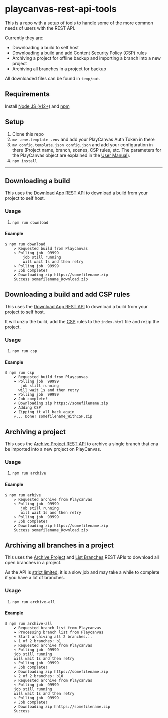 # playcanvas-rest-api-tools

This is a repo with a setup of tools to handle some of the more common needs of users with the REST API.

Currently they are:

* Downloading a build to self host
* Downloading a build and add Content Security Policy (CSP) rules
* Archiving a project for offline backup and importing a branch into a new project
* Archiving all branches in a project for backup

All downloaded files can be found in `temp/out`.

## Requirements
Install [Node JS (v12+)](https://nodejs.org/en/download/) and [npm](https://www.npmjs.com/get-npm)

## Setup
1. Clone this repo
2. `mv .env.template .env` and add your PlayCanvas Auth Token in there
3. `mv config.template.json config.json` and add your configuration in there (Project name, branch, scenes, CSP rules, etc. The parameters for the PlayCanvas object are explained in the [User Manual](https://developer.playcanvas.com/en/user-manual/api/)).
4. `npm install`

---

## Downloading a build

This uses the [Download App REST API](https://developer.playcanvas.com/en/user-manual/api/app-download/) to download a build from your project to self host.

### Usage
1. `npm run download`

#### Example
```
$ npm run download
    ✔️ Requested build from Playcanvas
    ↪️ Polling job  99999
        job still running
        will wait 1s and then retry
    ↪️ Polling job  99999
    ✔️ Job complete!
    ✔ Downloading zip https://somefilename.zip
    Success somefilename_Download.zip
```

## Downloading a build and add CSP rules

This uses the [Download App REST API](https://developer.playcanvas.com/en/user-manual/api/app-download/) to download a build from your project to self host.

It will unzip the build, add the [CSP](https://developer.mozilla.org/en-US/docs/Web/HTTP/Headers/Content-Security-Policy) rules to the `index.html` file and rezip the project.

### Usage
1. `npm run csp`

#### Example
```
$ npm run csp
    ✔️ Requested build from Playcanvas
    ↪️ Polling job  99999
       job still running
      will wait 1s and then retry
    ↪️ Polling job  99999
    ✔️ Job complete!
    ✔ Downloading zip https://somefilename.zip
    ✔️ Adding CSP
    ✔️ Zipping it all back again
    ✔️... Done! somefilename_WithCSP.zip
```

## Archiving a project
This uses the [Archive Project REST API](https://developer.playcanvas.com/en/user-manual/api/project-archive/) to archive a single branch that cna be imported into a new project on PlayCanvas.

### Usage
1. `npm run archive`

#### Example
```
$ npm run arhive
    ✔️ Requested archive from Playcanvas
    ↪️ Polling job  99999
       job still running
       will wait 1s and then retry
    ↪️ Polling job  99999
    ✔️ Job complete!
    ✔ Downloading zip https://somefilename.zip
    Success somefilename_Download.zip
```

## Archiving all branches in a project

This uses the [Archive Project](https://developer.playcanvas.com/en/user-manual/api/project-archive/) and [List Branches](https://developer.playcanvas.com/en/user-manual/api/branch-list/) REST APIs to download all open branches in a project.

As the API is [strict limited](https://developer.playcanvas.com/en/user-manual/api/#rate-limiting), it is a slow job and may take a while to complete if you have a lot of branches.

### Usage
1. `npm run archive-all`

#### Example
```
$ npm run archive-all
    ✔️ Requested branch list from Playcanvas
    ↪️ Processing branch list from Playcanvas
    ↪️ Start archiving all 2 branches...
    ↪️ 1 of 2 branches: b1
    ✔️ Requested archive from Playcanvas
    ↪️ Polling job  99999
    job still running
    will wait 1s and then retry
    ↪️ Polling job  99999
    ✔️ Job complete!
    ✔ Downloading zip https://somefilename.zip
    ↪️ 2 of 2 branches: b10
    ✔️ Requested archive from Playcanvas
    ↪️ Polling job  99999
    job still running
    will wait 1s and then retry
    ↪️ Polling job  99999
    ✔️ Job complete!
    ✔ Downloading zip hhttps://somefilename.zip
    Success
```